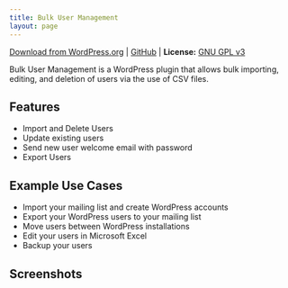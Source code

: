 ```yaml
---
title: Bulk User Management
layout: page
---
```


[Download from WordPress.org](https://wordpress.org/plugins/bulk-user-management-via-csv/) \| [GitHub](https://github.com/colettesnowmedia/bulk-user-management) \| __License:__ [GNU GPL v3](https://github.com/colettesnowmedia/bulk-user-management/blob/master/LICENSE)

Bulk User Management is a WordPress plugin that allows bulk importing, editing, and deletion of users via the use of CSV files.

## Features

* Import and Delete Users
* Update existing users
* Send new user welcome email with password
* Export Users

## Example Use Cases

* Import your mailing list and create WordPress accounts
* Export your WordPress users to your mailing list
* Move users between WordPress installations
* Edit your users in Microsoft Excel
* Backup your users

## Screenshots